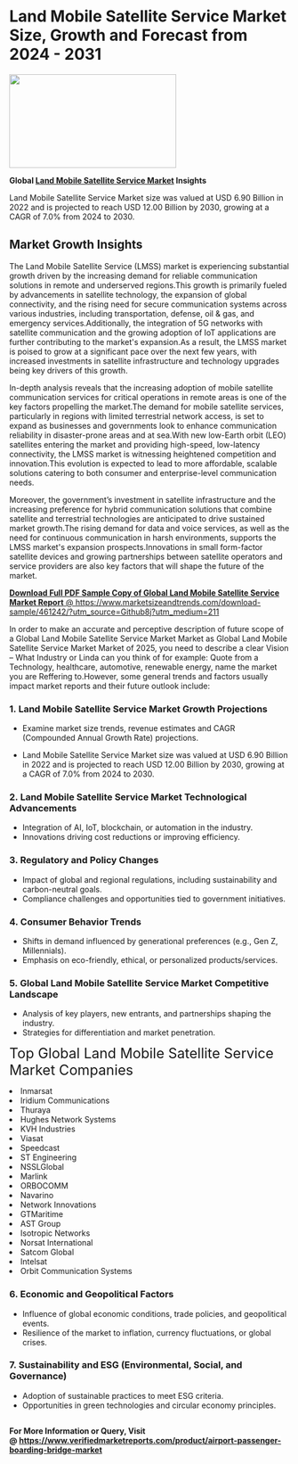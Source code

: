 <H1>Land Mobile Satellite Service Market Size, Growth and Forecast from 2024 - 2031</H1><img class="aligncenter size-medium wp-image-584254" src="https://thirdeyenews.in/wp-content/uploads/2024/09/Global-Market-Research-300x168.jpeg" alt="" width="300" height="168" /><p><strong>Global&nbsp;<a href="https://www.marketsizeandtrends.com/download-sample/461242/?utm_source=Github8j?utm_medium=211">Land Mobile Satellite Service Market</a> Insights</strong></p><p>Land Mobile Satellite Service Market size was valued at USD 6.90 Billion in 2022 and is projected to reach USD 12.00 Billion by 2030, growing at a CAGR of 7.0% from 2024 to 2030.</p><p><h2>Market Growth Insights</h2> <p>The Land Mobile Satellite Service (LMSS) market is experiencing substantial growth driven by the increasing demand for reliable communication solutions in remote and underserved regions.This growth is primarily fueled by advancements in satellite technology, the expansion of global connectivity, and the rising need for secure communication systems across various industries, including transportation, defense, oil & gas, and emergency services.Additionally, the integration of 5G networks with satellite communication and the growing adoption of IoT applications are further contributing to the market's expansion.As a result, the LMSS market is poised to grow at a significant pace over the next few years, with increased investments in satellite infrastructure and technology upgrades being key drivers of this growth.</p> <p><a href="#"></a></p> <p>In-depth analysis reveals that the increasing adoption of mobile satellite communication services for critical operations in remote areas is one of the key factors propelling the market.The demand for mobile satellite services, particularly in regions with limited terrestrial network access, is set to expand as businesses and governments look to enhance communication reliability in disaster-prone areas and at sea.With new low-Earth orbit (LEO) satellites entering the market and providing high-speed, low-latency connectivity, the LMSS market is witnessing heightened competition and innovation.This evolution is expected to lead to more affordable, scalable solutions catering to both consumer and enterprise-level communication needs.</p> <p>Moreover, the government’s investment in satellite infrastructure and the increasing preference for hybrid communication solutions that combine satellite and terrestrial technologies are anticipated to drive sustained market growth.The rising demand for data and voice services, as well as the need for continuous communication in harsh environments, supports the LMSS market's expansion prospects.Innovations in small form-factor satellite devices and growing partnerships between satellite operators and service providers are also key factors that will shape the future of the market.</p> <p><a href="#"></p><p><span class=""><strong>Download Full PDF Sample Copy of Global Land Mobile Satellite Service Market Report</strong> @ <a href="https://www.marketsizeandtrends.com/download-sample/461242/?utm_source=Github8j?utm_medium=211" target="_blank">https://www.marketsizeandtrends.com/download-sample/461242/?utm_source=Github8j?utm_medium=211</a></span></p><p>In order to make an accurate and perceptive description of future scope of a Global&nbsp;Land Mobile Satellite Service Market Market as Global&nbsp;Land Mobile Satellite Service Market Market of 2025, you need to describe a clear Vision &ndash; What Industry or Linda can you think of for example: Quote from a Technology, healthcare, automotive, renewable energy, name the market you are Reffering to.However, some general trends and factors usually impact market reports and their future outlook include:</p><h3>1.&nbsp;<strong>Land Mobile Satellite Service Market Growth Projections</strong></h3><ul><li>Examine market size trends, revenue estimates and CAGR (Compounded Annual Growth Rate) projections.</li><li><p>Land Mobile Satellite Service Market size was valued at USD 6.90 Billion in 2022 and is projected to reach USD 12.00 Billion by 2030, growing at a CAGR of 7.0% from 2024 to 2030.</p></li></ul><h3>2.&nbsp;<strong>Land Mobile Satellite Service Market Technological Advancements</strong></h3><ul><li>Integration of AI, IoT, blockchain, or automation in the industry.</li><li>Innovations driving cost reductions or improving efficiency.</li></ul><h3>3.&nbsp;<strong>Regulatory and Policy Changes</strong></h3><ul><li>Impact of global and regional regulations, including sustainability and carbon-neutral goals.</li><li>Compliance challenges and opportunities tied to government initiatives.</li></ul><h3>4.&nbsp;<strong>Consumer Behavior Trends</strong></h3><ul><li>Shifts in demand influenced by generational preferences (e.g., Gen Z, Millennials).</li><li>Emphasis on eco-friendly, ethical, or personalized products/services.</li></ul><h3>5.&nbsp;<strong>Global Land Mobile Satellite Service Market Competitive Landscape</strong></h3><ul><li>Analysis of key players, new entrants, and partnerships shaping the industry.</li><li>Strategies for differentiation and market penetration.</li></ul><p data-pm-slice="1 1 []"><span style="color: inherit; font-family: inherit; font-size: 25px;">Top Global Land Mobile Satellite Service Market Companies</span></p><div class="" data-test-id=""><p><li>Inmarsat</li><li> Iridium Communications</li><li> Thuraya</li><li> Hughes Network Systems</li><li> KVH Industries</li><li> Viasat</li><li> Speedcast</li><li> ST Engineering</li><li> NSSLGlobal</li><li> Marlink</li><li> ORBOCOMM</li><li> Navarino</li><li> Network Innovations</li><li> GTMaritime</li><li> AST Group</li><li> Isotropic Networks</li><li> Norsat International</li><li> Satcom Global</li><li> Intelsat</li><li> Orbit Communication Systems</li></p></div><h3>6.&nbsp;<strong>Economic and Geopolitical Factors</strong></h3><ul><li>Influence of global economic conditions, trade policies, and geopolitical events.</li><li>Resilience of the market to inflation, currency fluctuations, or global crises.</li></ul><h3>7.&nbsp;<strong>Sustainability and ESG (Environmental, Social, and Governance)</strong></h3><ul><li>Adoption of sustainable practices to meet ESG criteria.</li><li>Opportunities in green technologies and circular economy principles.</li></ul><h2><strong style="font-size: 14px;">For More Information or Query, Visit @&nbsp;</strong><a style="background-color: #ffffff; font-size: 14px;" href="https://www.marketsizeandtrends.com/report/land-mobile-satellite-service-market/" target="_blank">https://www.verifiedmarketreports.com/product/airport-passenger-boarding-bridge-market</a></h2>